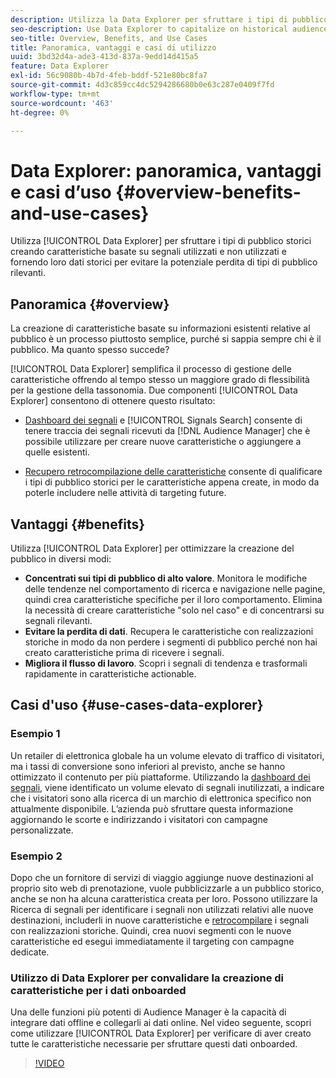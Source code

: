 ```yaml
---
description: Utilizza la Data Explorer per sfruttare i tipi di pubblico storici creando caratteristiche basate su segnali utilizzati e non utilizzati e fornendo loro dati storici per evitare la potenziale perdita di tipi di pubblico rilevanti.
seo-description: Use Data Explorer to capitalize on historical audiences by building traits based on used and unused signals, and backfilling them with historical data to avoid potential loss of relevant audiences.
seo-title: Overview, Benefits, and Use Cases
title: Panoramica, vantaggi e casi di utilizzo
uuid: 3bd32d4a-ade3-413d-837a-9edd14d415a5
feature: Data Explorer
exl-id: 56c9080b-4b7d-4feb-bddf-521e80bc8fa7
source-git-commit: 4d3c859cc4dc5294286680b0e63c287e0409f7fd
workflow-type: tm+mt
source-wordcount: '463'
ht-degree: 0%

---
```


# Data Explorer: panoramica, vantaggi e casi d’uso {#overview-benefits-and-use-cases}

Utilizza [!UICONTROL Data Explorer] per sfruttare i tipi di pubblico storici creando caratteristiche basate su segnali utilizzati e non utilizzati e fornendo loro dati storici per evitare la potenziale perdita di tipi di pubblico rilevanti.

## Panoramica {#overview}

La creazione di caratteristiche basate su informazioni esistenti relative al pubblico è un processo piuttosto semplice, purché si sappia sempre chi è il pubblico. Ma quanto spesso succede?

[!UICONTROL Data Explorer] semplifica il processo di gestione delle caratteristiche offrendo al tempo stesso un maggiore grado di flessibilità per la gestione della tassonomia. Due componenti [!UICONTROL Data Explorer] consentono di ottenere questo risultato:

* [Dashboard dei segnali](../../features/data-explorer/data-explorer-signals-dashboard.md) e [!UICONTROL Signals Search] consente di tenere traccia dei segnali ricevuti da [!DNL Audience Manager] che è possibile utilizzare per creare nuove caratteristiche o aggiungere a quelle esistenti.

* [Recupero retrocompilazione delle caratteristiche](../../features/data-explorer/data-explorer-trait-backfill.md) consente di qualificare i tipi di pubblico storici per le caratteristiche appena create, in modo da poterle includere nelle attività di targeting future.

## Vantaggi {#benefits}

Utilizza [!UICONTROL Data Explorer] per ottimizzare la creazione del pubblico in diversi modi:

* **Concentrati sui tipi di pubblico di alto valore**. Monitora le modifiche delle tendenze nel comportamento di ricerca e navigazione nelle pagine, quindi crea caratteristiche specifiche per il loro comportamento. Elimina la necessità di creare caratteristiche &quot;solo nel caso&quot; e di concentrarsi su segnali rilevanti.
* **Evitare la perdita di dati**. Recupera le caratteristiche con realizzazioni storiche in modo da non perdere i segmenti di pubblico perché non hai creato caratteristiche prima di ricevere i segnali.
* **Migliora il flusso di lavoro**. Scopri i segnali di tendenza e trasformali rapidamente in caratteristiche actionable.

## Casi d&#39;uso {#use-cases-data-explorer}

### Esempio 1

Un retailer di elettronica globale ha un volume elevato di traffico di visitatori, ma i tassi di conversione sono inferiori al previsto, anche se hanno ottimizzato il contenuto per più piattaforme. Utilizzando la [dashboard dei segnali](../../features/data-explorer/data-explorer-signals-dashboard.md), viene identificato un volume elevato di segnali inutilizzati, a indicare che i visitatori sono alla ricerca di un marchio di elettronica specifico non attualmente disponibile. L’azienda può sfruttare questa informazione aggiornando le scorte e indirizzando i visitatori con campagne personalizzate.

### Esempio 2

Dopo che un fornitore di servizi di viaggio aggiunge nuove destinazioni al proprio sito web di prenotazione, vuole pubblicizzarle a un pubblico storico, anche se non ha alcuna caratteristica creata per loro. Possono utilizzare la Ricerca di segnali per identificare i segnali non utilizzati relativi alle nuove destinazioni, includerli in nuove caratteristiche e [retrocompilare](../../features/data-explorer/data-explorer-trait-backfill.md) i segnali con realizzazioni storiche. Quindi, crea nuovi segmenti con le nuove caratteristiche ed esegui immediatamente il targeting con campagne dedicate.

### Utilizzo di Data Explorer per convalidare la creazione di caratteristiche per i dati onboarded

Una delle funzioni più potenti di Audience Manager è la capacità di integrare dati offline e collegarli ai dati online. Nel video seguente, scopri come utilizzare [!UICONTROL Data Explorer] per verificare di aver creato tutte le caratteristiche necessarie per sfruttare questi dati onboarded.

>[!VIDEO](https://video.tv.adobe.com/v/25149/)
